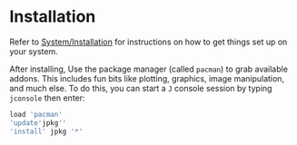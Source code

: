 # Installation

Refer to [System/Installation](https://code.jsoftware.com/wiki/System/Installation) for instructions on how to get things set up on your system.

After installing, Use the package manager (called `pacman`) to grab available addons.
This includes fun bits like plotting, graphics, image manipulation, and much else.
To do this, you can start a `J` console session by typing `jconsole` then enter:

```j
load 'pacman'
'update'jpkg''
'install' jpkg '*'
```
